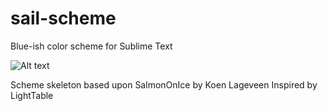 sail-scheme
===========

Blue-ish color scheme for Sublime Text

![Alt text]("http://i.imgur.com/mnPWEwc.png" "Sail Color Scheme")

Scheme skeleton based upon SalmonOnIce by Koen Lageveen
Inspired by LightTable
